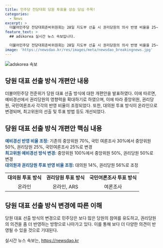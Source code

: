 ```yaml
---
title: 민주당 전당대회 당원 투표율 상승 당심 주목!
categories:
  - News
excerpt: >
  더불어민주당 전당대회준비위원회는 28일 지도부 선출 시 권리당원의 의사 반영 비율을 25~50%로 결정했다. 단독 입후보한 당대표 선거의 선출 방식에 대한 논의는 보류됐으며, 최고위원과 당대표 후보의 참여를 이끌어내기 위해 투표 방식이 일부 변경되었다. 전국당원대회에서 최종 결과가 발표되며, 이에 따라 후보들의 당권 도전 의향에 영향을 미칠 수 있다는 관측이다.
feature_text: >
  ## adskorea 실시간 뉴스 속보입니다.

  더불어민주당 전당대회준비위원회는 28일 지도부 선출 시 권리당원의 의사 반영 비율을 25~50%로 결정했다. 단독 입후보한 당대표 선거의 선출 방식에 대한 논의는 보류됐으며, 최고위원과 당대표 후보의 참여를 이끌어내기 위해 투표 방식이 일부 변경되었다. 전국당원대회에서 최종 결과가 발표되며, 이에 따라 후보들의 당권 도전 의향에 영향을 미칠 수 있다는 관측이다.
image: 'https://newsdao.kr/res/images/meta/newsdao_breakingnews.jpg'
---
```


<p><img src="https://newsdao.kr/res/images/meta/newsdao_breakingnews.jpg" alt="adskorea 속보" /></p>

<h2 data-ke-size="size26">당원 대표 선출 방식 개편안 내용</h2>

<p data-ke-size="size16">더불어민주당 전준위가 당원 대표 선출 방식에 대한 개편안을 발표하였다. 이에 따르면, 예비경선에서 권리당원의 영향력을 확대하기로 하였으며, 이에 따라 중앙위원, 권리당원, 국민여론조사 각각의 반영 비율이 조정되었다. 또한, 대의원 투표 방식이 온라인으로 변경되며, 최고위원의 선출 및 투표 방법 등도 개선되었다.</p>

<h2 data-ke-size="size26">당원 대표 선출 방식 개편안 핵심 내용</h2>

<p data-ke-size="size16"><b><span style="color: #1a5490;">예비경선 반영 비율 조정:</span></b> 기존의 중앙위원 70%, 국민 여론조사 30%에서 중앙위원 50%, 권리당원 25%, 국민여론조사 25%로 변경<br>
<b><span style="color: #1a5490;">최고위원 예비경선 방식 변경:</span></b> 중앙위원 100%에서 중앙위원 50%, 권리당원 50%로 변경<br>
<b><span style="color: #1a5490;">대의원과 권리당원 투표 반영 비율 조정:</span></b> 대의원 14%, 권리당원 56%로 조정</p>

<table>
  <tr>
    <td style="text-align: center; height: 17px;"><b>대의원 투표 방식</b></td>
    <td style="text-align: center; height: 17px;"><b>권리당원 투표 방식</b></td>
    <td style="text-align: center; height: 17px;"><b>국민여론조사 투표 방식</b></td>
  </tr>
  <tr>
    <td style="text-align: center; height: 17px;">온라인</td>
    <td style="text-align: center; height: 17px;">온라인, ARS</td>
    <td style="text-align: center; height: 17px;">여론조사</td>
  </tr>
</table>

<h2 data-ke-size="size26">당원 대표 선출 방식 변경에 따른 이해</h2>

<p data-ke-size="size16">당원 대표 선출 방식의 변경으로 민주당은 보다 많은 당원의 참여를 유도하고, 권리당원의 의견을 좀 더 반영하는 방향으로 나아가고 있다. 이를 통해 보다 더 다양한 의견이 반영될 수 있을 것으로 기대된다.</p>
실시간 뉴스 속보는, <a href="https://newsdao.kr" rel="dofollow">https://newsdao.kr</a>



